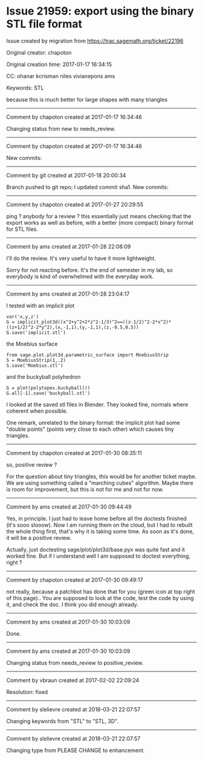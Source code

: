 # Issue 21959: export using the binary STL file format

Issue created by migration from https://trac.sagemath.org/ticket/22196

Original creator: chapoton

Original creation time: 2017-01-17 16:34:15

CC:  ohanar kcrisman niles vivianepons ams

Keywords: STL

because this is much better for large shapes with many triangles


---

Comment by chapoton created at 2017-01-17 16:34:46

Changing status from new to needs_review.


---

Comment by chapoton created at 2017-01-17 16:34:46

New commits:


---

Comment by git created at 2017-01-18 20:00:34

Branch pushed to git repo; I updated commit sha1. New commits:


---

Comment by chapoton created at 2017-01-27 20:29:55

ping ? anybody for a review ? this essentially just means checking that the export works as well as before, with a better (more compact) binary format for STL files.


---

Comment by ams created at 2017-01-28 22:08:09

I'll do the review. It's very useful to have it more lightweight. 

Sorry for not reacting before. It's the end of semester in my lab, so everybody is kind of overwhelmed with the everyday work.


---

Comment by ams created at 2017-01-28 23:04:17

I tested with an implicit plot


```
var('x,y,z')
G = implicit_plot3d((x^2+y^2+2*z^2-1/3)^2==((z-1/2)^2-2*x^2)*((z+1/2)^2-2*y^2),(x,-1,1),(y,-1,1),(z,-0.5,0.5))
G.save('implicit.stl')
```


the Moebius surface 


```
from sage.plot.plot3d.parametric_surface import MoebiusStrip
S = MoebiusStrip(1,.2)
S.save('Moebius.stl')
```


and the buckyball polyhedron  


```
G = plot(polytopes.buckyball())
G.all[-1].save('buckyball.stl')
```


I looked at the saved stl files in Blender. They looked fine, normals where coherent when possible. 

One remark, unrelated to the binary format: the implicit plot had some "double points" (points very close to each other) which causes tiny triangles.


---

Comment by chapoton created at 2017-01-30 08:35:11

so, positive review ?

For the question about tiny triangles, this would be for another ticket maybe. We are using something called a "marching cubes" algorithm. Maybe there is room for improvement, but this is not for me and not for now.


---

Comment by ams created at 2017-01-30 09:44:49

Yes, in principle.
I just had to leave home before all the doctests finished (it's sooo slooow). 
Now I am running them on the cloud, but I had to rebuilt the whole thing first, that's why it is taking some time. As soon as it's done, it will be a positive review. 

Actually, just doctesting sage/plot/plot3d/base.pyx was quite fast and it worked fine. But if I understand well I am supposed to doctest everything, right ?


---

Comment by chapoton created at 2017-01-30 09:49:17

not really, because a patchbot has done that for you (green icon at top right of this page).. You are supposed to look at the code, test the code by using it, and check the doc. I think you did enough already.


---

Comment by ams created at 2017-01-30 10:03:09

Done.


---

Comment by ams created at 2017-01-30 10:03:09

Changing status from needs_review to positive_review.


---

Comment by vbraun created at 2017-02-02 22:09:24

Resolution: fixed


---

Comment by slelievre created at 2018-03-21 22:07:57

Changing keywords from "STL" to "STL, 3D".


---

Comment by slelievre created at 2018-03-21 22:07:57

Changing type from PLEASE CHANGE to enhancement.
